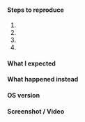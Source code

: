 <!-- Thanks for contributing to Simplenote! Pick a clear title ("Note editor: emojis not displaying correctly") and proceed. -->

#### Steps to reproduce
1.
2.
3.
4.

#### What I expected


#### What happened instead


#### OS version


#### Screenshot / Video

<!--
PLEASE NOTE
- These comments won't show up when you submit the issue.
- Everything is optional, but try to add as many details as possible.
- If requesting a new feature, explain why you'd like to see it added.

FAQs:
https://github.com/Automattic/simplenote-electron/labels/FAQ
-->
